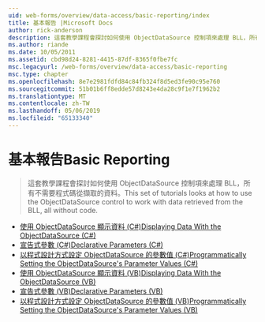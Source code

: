 ```yaml
---
uid: web-forms/overview/data-access/basic-reporting/index
title: 基本報告 |Microsoft Docs
author: rick-anderson
description: 這套教學課程會探討如何使用 ObjectDataSource 控制項來處理 BLL，所有不需要程式碼從擷取的資料。
ms.author: riande
ms.date: 10/05/2011
ms.assetid: cbd98d24-8281-4415-87df-8365f0fbe7fc
msc.legacyurl: /web-forms/overview/data-access/basic-reporting
msc.type: chapter
ms.openlocfilehash: 8e7e2981fdfd84c84fb324f8d5ed3fe90c95e760
ms.sourcegitcommit: 51b01b6ff8edde57d8243e4da28c9f1e7f1962b2
ms.translationtype: MT
ms.contentlocale: zh-TW
ms.lasthandoff: 05/06/2019
ms.locfileid: "65133340"
---
```

# <a name="basic-reporting"></a><span data-ttu-id="371a2-103">基本報告</span><span class="sxs-lookup"><span data-stu-id="371a2-103">Basic Reporting</span></span>

> <span data-ttu-id="371a2-104">這套教學課程會探討如何使用 ObjectDataSource 控制項來處理 BLL，所有不需要程式碼從擷取的資料。</span><span class="sxs-lookup"><span data-stu-id="371a2-104">This set of tutorials looks at how to use the ObjectDataSource control to work with data retrieved from the BLL, all without code.</span></span>

- [<span data-ttu-id="371a2-105">使用 ObjectDataSource 顯示資料 (C#)</span><span class="sxs-lookup"><span data-stu-id="371a2-105">Displaying Data With the ObjectDataSource (C#)</span></span>](displaying-data-with-the-objectdatasource-cs.md)
- [<span data-ttu-id="371a2-106">宣告式參數 (C#)</span><span class="sxs-lookup"><span data-stu-id="371a2-106">Declarative Parameters (C#)</span></span>](declarative-parameters-cs.md)
- [<span data-ttu-id="371a2-107">以程式設計方式設定 ObjectDataSource 的參數值 (C#)</span><span class="sxs-lookup"><span data-stu-id="371a2-107">Programmatically Setting the ObjectDataSource's Parameter Values (C#)</span></span>](programmatically-setting-the-objectdatasource-s-parameter-values-cs.md)
- [<span data-ttu-id="371a2-108">使用 ObjectDataSource 顯示資料 (VB)</span><span class="sxs-lookup"><span data-stu-id="371a2-108">Displaying Data With the ObjectDataSource (VB)</span></span>](displaying-data-with-the-objectdatasource-vb.md)
- [<span data-ttu-id="371a2-109">宣告式參數 (VB)</span><span class="sxs-lookup"><span data-stu-id="371a2-109">Declarative Parameters (VB)</span></span>](declarative-parameters-vb.md)
- [<span data-ttu-id="371a2-110">以程式設計方式設定 ObjectDataSource 的參數值 (VB)</span><span class="sxs-lookup"><span data-stu-id="371a2-110">Programmatically Setting the ObjectDataSource's Parameter Values (VB)</span></span>](programmatically-setting-the-objectdatasource-s-parameter-values-vb.md)
